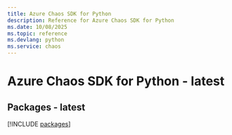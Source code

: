 ```yaml
---
title: Azure Chaos SDK for Python
description: Reference for Azure Chaos SDK for Python
ms.date: 10/08/2025
ms.topic: reference
ms.devlang: python
ms.service: chaos
---
```

# Azure Chaos SDK for Python - latest
## Packages - latest
[!INCLUDE [packages](chaos-index.md)]